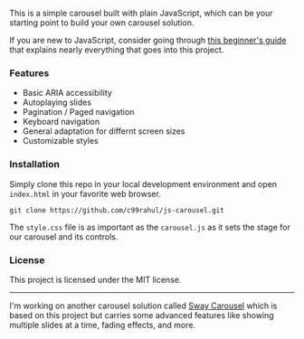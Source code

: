 This is a simple carousel built with plain JavaScript, which can be your starting point to build your own carousel solution.

If you are new to JavaScript, consider going through [this beginner's guide](https://blog.logrocket.com/build-image-carousel-from-scratch-vanilla-javascript/) that explains nearly everything that goes into this project. 

### Features

- Basic ARIA accessibility
- Autoplaying slides
- Pagination / Paged navigation
- Keyboard navigation
- General adaptation for differnt screen sizes
- Customizable styles

### Installation

Simply clone this repo in your local development environment and open `index.html` in your favorite web browser.

```shell
git clone https://github.com/c99rahul/js-carousel.git
```
The `style.css` file is as important as the `carousel.js` as it sets the stage for our carousel and its controls.

### License

This project is licensed under the MIT license.

---

I'm working on another carousel solution called [Sway Carousel](https://github.com/c99rahul/sway) which is based on this project but carries some advanced features like showing multiple slides at a time, fading effects, and more.
